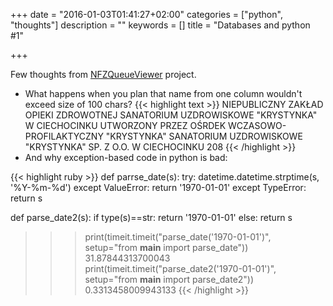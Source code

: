 +++
date = "2016-01-03T01:41:27+02:00"
categories = ["python", "thoughts"]
description = ""
keywords = []
title = "Databases and python #1"

+++

Few thoughts from [NFZQueueViewer](https://github.com/jpalczewski/NFZQueueViewer) project.
<!--more-->

 - What happens when you plan that name from one column wouldn't exceed size of 100 chars?
{{< highlight text >}} 
NIEPUBLICZNY ZAKŁAD OPIEKI ZDROWOTNEJ SANATORIUM UZDROWISKOWE "KRYSTYNKA" W CIECHOCINKU UTWORZONY PRZEZ OŚRDEK WCZASOWO-PROFILAKTYCZNY "KRYSTYNKA" SANATORIUM UZDROWISKOWE "KRYSTYNKA" SP. Z O.O. W CIECHOCINKU         208
{{<  /highlight >}} 
 - And why exception-based code in python is bad:

{{< highlight ruby >}} 
def parrse_date(s):
    try:
        datetime.datetime.strptime(s, '%Y-%m-%d')
    except ValueError:
        return '1970-01-01'
    except TypeError:
        return s

def parse_date2(s):
    if type(s)==str:
        return '1970-01-01'
    else:
        return s

>>> print(timeit.timeit("parse_date('1970-01-01')", setup="from __main__ import parse_date"))
31.87844313700043
>>> print(timeit.timeit("parse_date2('1970-01-01')", setup="from __main__ import parse_date2"))
0.3313458009943133
{{< /highlight >}}

